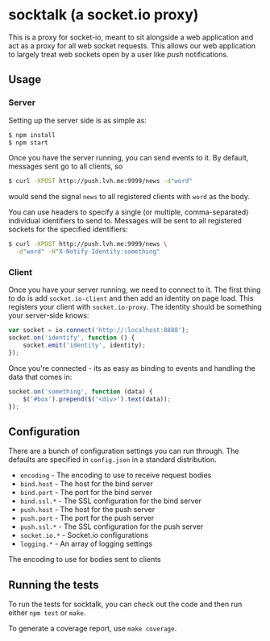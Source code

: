 # socktalk (a socket.io proxy)

This is a proxy for socket-io, meant to sit alongside a web application
and act as a proxy for all web socket requests.  This allows our web
application to largely treat web sockets open by a user like _push_
notifications.

## Usage

### Server

Setting up the server side is as simple as:

``` bash
$ npm install
$ npm start
```

Once you have the server running, you can send events to it.  By default,
messages sent go to all clients, so

``` bash
$ curl -XPOST http://push.lvh.me:9999/news -d"word"
```

would send the signal `news` to all registered clients with `word` as the body.

You can use headers to specify a single (or multiple, comma-separated)
individual identifiers to send to.  Messages will be sent to all registered
sockets for the specified identifiers:

``` bash
$ curl -XPOST http://push.lvh.me:9999/news \
  -d"word" -H"X-Notify-Identity:something"
```

### Client

Once you have your server running, we need to connect to it.  The first thing
to do is add `socket.io-client` and then add an identity on page load.  This
registers your client with `socket.io-proxy`.  The identity should be something
your server-side knows:

``` javascript
var socket = io.connect('http://:localhost:8888');
socket.on('identify', function () {
	socket.emit('identity', identity);
});
```

Once you're connected - its as easy as binding to events and handling the data
that comes in:

``` javascript
socket.on('something', function (data) {
	$('#box').prepend($('<div>').text(data));
});
```

## Configuration

There are a bunch of configuration settings you can run through.  The defaults
are specified in `config.json` in a standard distribution.

* `encoding` - The encoding to use to receive request bodies
* `bind.host` - The host for the bind server
* `bind.port` - The port for the bind server
* `bind.ssl.*` - The SSL configuration for the bind server
* `push.host` - The host for the push server
* `push.port` - The port for the push server
* `push.ssl.*` - The SSL configuration for the push server
* `socket.io.*` - Socket.io configurations
* `logging.*` - An array of logging settings

The encoding to use for bodies sent to clients

## Running the tests

To run the tests for socktalk, you can check out the code and then run either
`npm test` or `make`.

To generate a coverage report, use `make coverage`.

